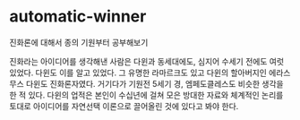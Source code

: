 # automatic-winner
진화론에 대해서 종의 기원부터 공부해보기


진화라는 아이디어를 생각해낸 사람은 다윈과 동세대에도, 심지어 수세기 전에도 여럿 있었다. 다윈도 이를 알고 있었다. 그 유명한 라마르크도 있고 다윈의 할아버지인 에라스무스 다윈도 진화론자였다. 거기다가 기원전 5세기 경, 엠페도클레스도 비슷한 생각을 한 적 있다. 다윈의 업적은 본인이 수십년에 걸쳐 모은 방대한 자료와 체계적인 논리를 토대로 아이디어를 자연선택 이론으로 끌어올린 것에 있다고 봐야 한다.
